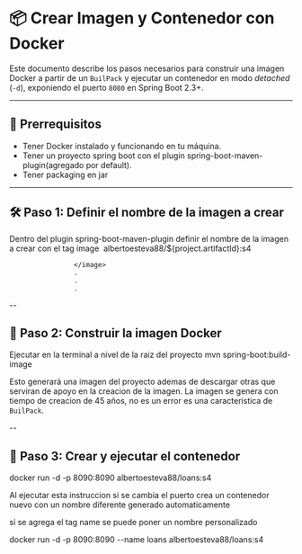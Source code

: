 # 📦 Crear Imagen y Contenedor con Docker

Este documento describe los pasos necesarios para construir una imagen Docker 
a partir de un `BuilPack` y ejecutar un contenedor en modo *detached* (`-d`),
exponiendo el puerto `8080` en Spring Boot 2.3+.

---

## 📁 Prerrequisitos

- Tener Docker instalado y funcionando en tu máquina.
- Tener un proyecto spring boot con el plugin spring-boot-maven-plugin(agregado por default).
- Tener packaging en jar

---

## 🛠️ Paso 1: Definir el nombre de la imagen a crear
Dentro del plugin spring-boot-maven-plugin definir el nombre de la 
imagen a crear con el tag image
<configuration>
					<image>
						<name>albertoesteva88/${project.artifactId}:s4</name>

					</image>
                    .
                    .
                    .
<configuration>


--
## 🔨 Paso 2: Construir la imagen Docker
Ejecutar en la terminal a nivel de la raiz del proyecto
mvn spring-boot:build-image

Esto generará una imagen del proyecto ademas de descargar 
otras que serviran de apoyo en la creacion de la imagen.
La imagen se genera con tiempo de creacion de 45 años, 
no es un error es una caracteristica de `BuilPack`.

--
## 🚀 Paso 3: Crear y ejecutar el contenedor
docker run -d -p 8090:8090 albertoesteva88/loans:s4

Al ejecutar esta instruccion si se cambia el puerto crea un 
contenedor nuevo con un nombre diferente generado automaticamente

si se agrega el tag name se puede poner un nombre personalizado

docker run -d -p 8090:8090 --name loans albertoesteva88/loans:s4

